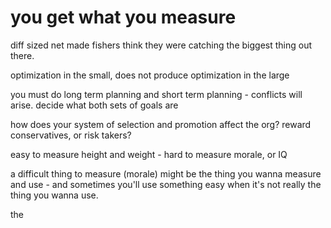 # you get what you measure

diff sized net made fishers think they were catching the biggest thing out there. 

optimization in the small, does not produce optimization in the large

you must do long term planning and short term planning - conflicts will arise. decide what both sets of goals are

how does your system of selection and promotion affect the org? reward conservatives, or risk takers?

easy to measure height and weight - hard to measure morale, or IQ

a difficult thing to measure (morale) might be the thing you wanna measure and use - and sometimes you'll use something easy when it's not really the thing you wanna use.

the 